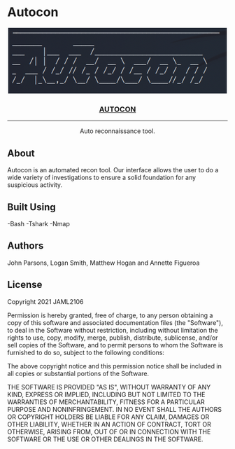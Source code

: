 # Autocon

<div align="center">
    <p align="center">
        <a href="https://github.com/JAML2106/Autocon" rel="noopener">
            <img src="./Assets/img.png" style="width:500px"></img>
        </a>
    </p>


<h3 align="center"><a href="https://github.com/JAML2106/Autocon">AUTOCON</a></h3>



---

<p align="center">
    Auto reconnaissance tool.
</p>
</div>


## About

 Autocon is an automated recon tool. Our interface allows the user to do a wide variety of investigations to ensure a solid foundation for any suspicious activity. 

## Built Using

-Bash
-Tshark
-Nmap

## Authors

John Parsons, Logan Smith, Matthew Hogan and Annette Figueroa

## License

Copyright 2021 JAML2106

Permission is hereby granted, free of charge, to any person obtaining a copy of this software and associated documentation files (the "Software"), to deal in the Software without restriction, including without limitation the rights to use, copy, modify, merge, publish, distribute, sublicense, and/or sell copies of the Software, and to permit persons to whom the Software is furnished to do so, subject to the following conditions:

The above copyright notice and this permission notice shall be included in all copies or substantial portions of the Software.

THE SOFTWARE IS PROVIDED "AS IS", WITHOUT WARRANTY OF ANY KIND, EXPRESS OR IMPLIED, INCLUDING BUT NOT LIMITED TO THE WARRANTIES OF MERCHANTABILITY, FITNESS FOR A PARTICULAR PURPOSE AND NONINFRINGEMENT. IN NO EVENT SHALL THE AUTHORS OR COPYRIGHT HOLDERS BE LIABLE FOR ANY CLAIM, DAMAGES OR OTHER LIABILITY, WHETHER IN AN ACTION OF CONTRACT, TORT OR OTHERWISE, ARISING FROM, OUT OF OR IN CONNECTION WITH THE SOFTWARE OR THE USE OR OTHER DEALINGS IN THE SOFTWARE.

